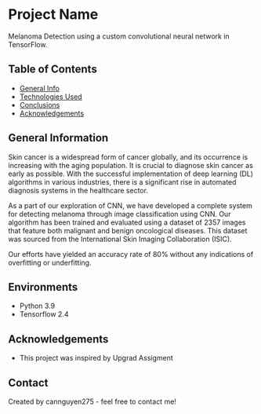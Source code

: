 # Project Name
Melanoma Detection using a custom convolutional neural network in TensorFlow. 


## Table of Contents
* [General Info](#general-information)
* [Technologies Used](#technologies-used)
* [Conclusions](#conclusions)
* [Acknowledgements](#acknowledgements)

<!-- You can include any other section that is pertinent to your problem -->

## General Information
Skin cancer is a widespread form of cancer globally, and its occurrence is increasing with the aging population. It is crucial to diagnose skin cancer as early as possible. With the successful implementation of deep learning (DL) algorithms in various industries, there is a significant rise in automated diagnosis systems in the healthcare sector.

As a part of our exploration of CNN, we have developed a complete system for detecting melanoma through image classification using CNN. Our algorithm has been trained and evaluated using a dataset of 2357 images that feature both malignant and benign oncological diseases. This dataset was sourced from the International Skin Imaging Collaboration (ISIC).

Our efforts have yielded an accuracy rate of 80% without any indications of overfitting or underfitting.




## Environments
- Python 3.9
- Tensorflow 2.4

<!-- As the libraries versions keep on changing, it is recommended to mention the version of library used in this project -->

## Acknowledgements
- This project was inspired by Upgrad Assigment


## Contact
Created by cannguyen275 - feel free to contact me!


<!-- Optional -->
<!-- ## License -->
<!-- This project is open source and available under the [... License](). -->

<!-- You don't have to include all sections - just the one's relevant to your project -->